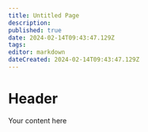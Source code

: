 ```yaml
---
title: Untitled Page
description: 
published: true
date: 2024-02-14T09:43:47.129Z
tags: 
editor: markdown
dateCreated: 2024-02-14T09:43:47.129Z
---
```


# Header
Your content here